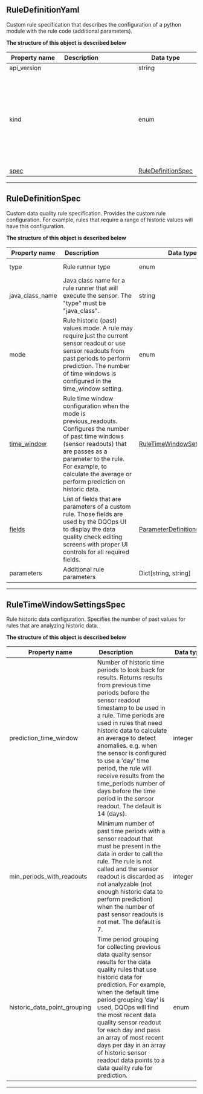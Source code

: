
## RuleDefinitionYaml  
Custom rule specification that describes the configuration of a python module with the rule code (additional parameters).  
  








**The structure of this object is described below**  
  
|&nbsp;Property&nbsp;name&nbsp;|&nbsp;Description&nbsp;&nbsp;&nbsp;&nbsp;&nbsp;&nbsp;&nbsp;&nbsp;&nbsp;&nbsp;&nbsp;&nbsp;&nbsp;&nbsp;&nbsp;&nbsp;&nbsp;&nbsp;&nbsp;&nbsp;&nbsp;|&nbsp;Data&nbsp;type&nbsp;|&nbsp;Enum&nbsp;values&nbsp;|&nbsp;Default&nbsp;value&nbsp;|&nbsp;Sample&nbsp;values&nbsp;|
|---------------|---------------------------------|-----------|-------------|---------------|---------------|
|api_version||string| | | |
|kind||enum|default_schedules<br/>settings<br/>default_notifications<br/>rule<br/>sensor<br/>source<br/>check<br/>dashboards<br/>default_checks<br/>table<br/>provider_sensor<br/>file_index<br/>| | |
|[spec](\docs\reference\yaml\ruledefinitionyaml\#ruledefinitionspec)||[RuleDefinitionSpec](\docs\reference\yaml\ruledefinitionyaml\#ruledefinitionspec)| | | |









___  

## RuleDefinitionSpec  
Custom data quality rule specification. Provides the custom rule configuration. For example, rules that require a range of historic values will have this configuration.  
  








**The structure of this object is described below**  
  
|&nbsp;Property&nbsp;name&nbsp;|&nbsp;Description&nbsp;&nbsp;&nbsp;&nbsp;&nbsp;&nbsp;&nbsp;&nbsp;&nbsp;&nbsp;&nbsp;&nbsp;&nbsp;&nbsp;&nbsp;&nbsp;&nbsp;&nbsp;&nbsp;&nbsp;&nbsp;|&nbsp;Data&nbsp;type&nbsp;|&nbsp;Enum&nbsp;values&nbsp;|&nbsp;Default&nbsp;value&nbsp;|&nbsp;Sample&nbsp;values&nbsp;|
|---------------|---------------------------------|-----------|-------------|---------------|---------------|
|type|Rule runner type|enum|python<br/>java_class<br/>| | |
|java_class_name|Java class name for a rule runner that will execute the sensor. The &quot;type&quot; must be &quot;java_class&quot;.|string| | | |
|mode|Rule historic (past) values mode. A rule may require just the current sensor readout or use sensor readouts from past periods to perform prediction. The number of time windows is configured in the time_window setting.|enum|previous_readouts<br/>current_value<br/>| | |
|[time_window](\docs\reference\yaml\ruledefinitionyaml\#ruletimewindowsettingsspec)|Rule time window configuration when the mode is previous_readouts. Configures the number of past time windows (sensor readouts) that are passes as a parameter to the rule. For example, to calculate the average or perform prediction on historic data.|[RuleTimeWindowSettingsSpec](\docs\reference\yaml\ruledefinitionyaml\#ruletimewindowsettingsspec)| | | |
|[fields](\docs\reference\yaml\sensordefinitionyaml\#parameterdefinitionslistspec)|List of fields that are parameters of a custom rule. Those fields are used by the DQOps UI to display the data quality check editing screens with proper UI controls for all required fields.|[ParameterDefinitionsListSpec](\docs\reference\yaml\sensordefinitionyaml\#parameterdefinitionslistspec)| | | |
|parameters|Additional rule parameters|Dict[string, string]| | | |









___  

## RuleTimeWindowSettingsSpec  
Rule historic data configuration. Specifies the number of past values for rules that are analyzing historic data.  
  








**The structure of this object is described below**  
  
|&nbsp;Property&nbsp;name&nbsp;|&nbsp;Description&nbsp;&nbsp;&nbsp;&nbsp;&nbsp;&nbsp;&nbsp;&nbsp;&nbsp;&nbsp;&nbsp;&nbsp;&nbsp;&nbsp;&nbsp;&nbsp;&nbsp;&nbsp;&nbsp;&nbsp;&nbsp;|&nbsp;Data&nbsp;type&nbsp;|&nbsp;Enum&nbsp;values&nbsp;|&nbsp;Default&nbsp;value&nbsp;|&nbsp;Sample&nbsp;values&nbsp;|
|---------------|---------------------------------|-----------|-------------|---------------|---------------|
|prediction_time_window|Number of historic time periods to look back for results. Returns results from previous time periods before the sensor readout timestamp to be used in a rule. Time periods are used in rules that need historic data to calculate an average to detect anomalies. e.g. when the sensor is configured to use a &#x27;day&#x27; time period, the rule will receive results from the time_periods number of days before the time period in the sensor readout. The default is 14 (days).|integer| | | |
|min_periods_with_readouts|Minimum number of past time periods with a sensor readout that must be present in the data in order to call the rule. The rule is not called and the sensor readout is discarded as not analyzable (not enough historic data to perform prediction) when the number of past sensor readouts is not met. The default is 7.|integer| | | |
|historic_data_point_grouping|Time period grouping for collecting previous data quality sensor results for the data quality rules that use historic data for prediction. For example, when the default time period grouping &#x27;day&#x27; is used, DQOps will find the most recent data quality sensor readout for each day and pass an array of most recent days per day in an array of historic sensor readout data points to a data quality rule for prediction.|enum|week<br/>month<br/>hour<br/>year<br/>last_n_readouts<br/>day<br/>quarter<br/>| | |









___  

